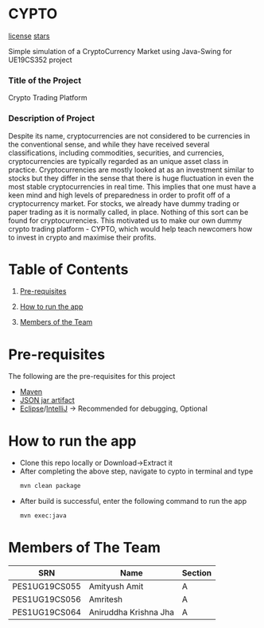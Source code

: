 # CYPTO
[license](https://img.shields.io/github/license/aniruddhakj/cypto?color=orange&style=plastic)
[stars](https://img.shields.io/github/stars/aniruddhakj/cypto?style=plastic)

Simple simulation of a CryptoCurrency Market using Java-Swing for UE19CS352 project


### Title of the Project 

Crypto Trading Platform

### Description of Project

Despite its name, cryptocurrencies are not considered to be currencies in the conventional sense, and while they have received several classifications, including commodities, securities, and currencies, cryptocurrencies are typically regarded as an unique asset class in practice. 
Cryptocurrencies are mostly looked at as an investment similar to stocks but they differ in the sense that there is huge fluctuation in even the most stable cryptocurrencies in real time. 
This implies that one must have a keen mind and high levels of preparedness in order to profit off of a cryptocurrency market. 
For stocks, we already have dummy trading or paper trading as it is normally called, in place. 
Nothing of this sort can be found for cryptocurrencies.
This motivated us to make our own dummy crypto trading platform - CYPTO, which would help teach newcomers how to invest in crypto and maximise their profits. 


# Table of Contents

1. [Pre-requisites](#Pre-requisites)

2. [How to run the app](#How-to-run-the-app)

3. [Members of the Team](#Members-of-the-Team)

# Pre-requisites

The following are the pre-requisites for this project
- [Maven](https://maven.apache.org/download.cgi)
- [JSON jar artifact](https://search.maven.org/artifact/org.json/json)
- [Eclipse](https://www.eclipse.org/downloads)/[IntelliJ](https://www.jetbrains.com/idea/download) -> Recommended for debugging, Optional


# How to run the app

* Clone this repo locally or Download->Extract it
* After completing the above step, navigate to cypto in terminal and type
    ```zsh
    mvn clean package
    ```
* After build is successful, enter the following command to run the app 
    ```zsh
    mvn exec:java
    ```

# Members of The Team

| SRN | Name | Section |
| ----------- | ----------- | ----------- |
| PES1UG19CS055 | Amityush Amit | A |
| PES1UG19CS056 | Amritesh | A |
| PES1UG19CS064 | Aniruddha Krishna Jha | A |
